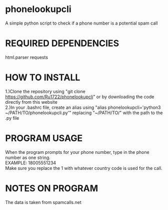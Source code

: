 # phonelookupcli
A simple python script to check if a phone number is a potential spam call

# REQUIRED DEPENDENCIES
html.parser requests

# HOW TO INSTALL
1.)Clone the repository using "git clone https://github.com/Ru1722/phonelookupcli" or by downloading the code directly from this website <br>
2.)In your .bashrc file, create an alias using "alias phonelookupcli='python3 ~/PATH/TO/phonelookupcli.py'" replacing "~/PATH/TO/" with the path to the .py file

# PROGRAM USAGE
When the program prompts for your phone number, type in the phone number as one string. <br>
EXAMPLE: 18005551234 <br>
Make sure you replace the 1 with whatever country code is used for the call.

# NOTES ON PROGRAM
The data is taken from spamcalls.net
